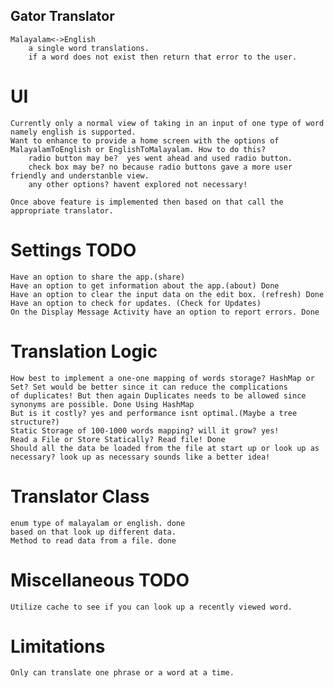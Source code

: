 ## Gator Translator
	Malayalam<->English
		a single word translations.
		if a word does not exist then return that error to the user.

# UI
	Currently only a normal view of taking in an input of one type of word namely english is supported.
	Want to enhance to provide a home screen with the options of MalayalamToEnglish or EnglishToMalayalam. How to do this?
		radio button may be?  yes went ahead and used radio button.		
		check box may be? no because radio buttons gave a more user friendly and understanble view.
		any other options? havent explored not necessary!
		
	Once above feature is implemented then based on that call the appropriate translator.
	
# Settings TODO
	Have an option to share the app.(share)
	Have an option to get information about the app.(about) Done
	Have an option to clear the input data on the edit box. (refresh) Done
	Have an option to check for updates. (Check for Updates)
	On the Display Message Activity have an option to report errors. Done
	
# Translation Logic
	How best to implement a one-one mapping of words storage? HashMap or Set? Set would be better since it can reduce the complications
	of duplicates! But then again Duplicates needs to be allowed since synonyms are possible. Done Using HashMap
	But is it costly? yes and performance isnt optimal.(Maybe a tree structure?)
	Static Storage of 100-1000 words mapping? will it grow? yes! 
	Read a File or Store Statically? Read file! Done
	Should all the data be loaded from the file at start up or look up as necessary? look up as necessary sounds like a better idea!
	 
# Translator Class
	enum type of malayalam or english. done
	based on that look up different data. 
	Method to read data from a file. done
	
# Miscellaneous TODO
	Utilize cache to see if you can look up a recently viewed word.
	
# Limitations
	Only can translate one phrase or a word at a time.
